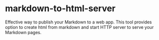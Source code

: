 # markdown-to-html-server
Effective way to publish your Markdown to a web app. This tool provides option to create html from markdown and start HTTP server to serve your Markdown pages. 
